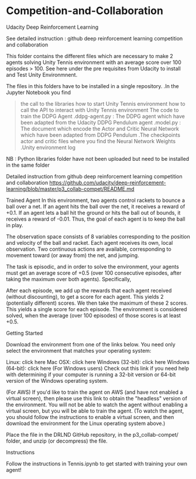 # Competition-and-Collaboration
Udacity Deep Reinforcement Learning 

See detailed instruction : github deep reinforcement learning competition and collaboration

This folder contains the different files which are necessary to make 2 agents solving Unity Tennis environment with an average score over 100 episodes > 100.
See here under the pre requisites from Udacity to install and Test Unity Environmnent.

The files in this folders have to be installed in a single repository.
.In the Jupyter Notebook <Tennisa> you find 
>the call to the libraries
>how to start Unity Tennis environment
>how to call the API to interact with Unity Tennis environment
>The code to train the DDPG Agent
.ddpg-agent.py : The DDPG agent which have been adapted from the Udacity DDPG Pendulum agent
.model.py :  The document which encode the Actor and Critic Neural Network which have been adapted from DDPG Pendulum
.The checkpoints actor and critic files where you find the Neural Network Weights
.Unity environment log

NB : Python libraries folder have not been uploaded but need to be installed in the same folder


Detailed instruction from  github deep reinforcement learning competition and collaboration
https://github.com/udacity/deep-reinforcement-learning/blob/master/p3_collab-compet/README.md

Trained Agent
In this environment, two agents control rackets to bounce a ball over a net. If an agent hits the ball over the net, it receives a reward of +0.1. If an agent lets a ball hit the ground or hits the ball out of bounds, it receives a reward of -0.01. Thus, the goal of each agent is to keep the ball in play.

The observation space consists of 8 variables corresponding to the position and velocity of the ball and racket. Each agent receives its own, local observation. Two continuous actions are available, corresponding to movement toward (or away from) the net, and jumping.

The task is episodic, and in order to solve the environment, your agents must get an average score of +0.5 (over 100 consecutive episodes, after taking the maximum over both agents). Specifically,

After each episode, we add up the rewards that each agent received (without discounting), to get a score for each agent. This yields 2 (potentially different) scores. We then take the maximum of these 2 scores.
This yields a single score for each episode.
The environment is considered solved, when the average (over 100 episodes) of those scores is at least +0.5.

Getting Started

Download the environment from one of the links below. You need only select the environment that matches your operating system:

Linux: click here
Mac OSX: click here
Windows (32-bit): click here
Windows (64-bit): click here
(For Windows users) Check out this link if you need help with determining if your computer is running a 32-bit version or 64-bit version of the Windows operating system.

(For AWS) If you'd like to train the agent on AWS (and have not enabled a virtual screen), then please use this link to obtain the "headless" version of the environment. You will not be able to watch the agent without enabling a virtual screen, but you will be able to train the agent. (To watch the agent, you should follow the instructions to enable a virtual screen, and then download the environment for the Linux operating system above.)

Place the file in the DRLND GitHub repository, in the p3_collab-compet/ folder, and unzip (or decompress) the file.

Instructions

Follow the instructions in Tennis.ipynb to get started with training your own agent!

